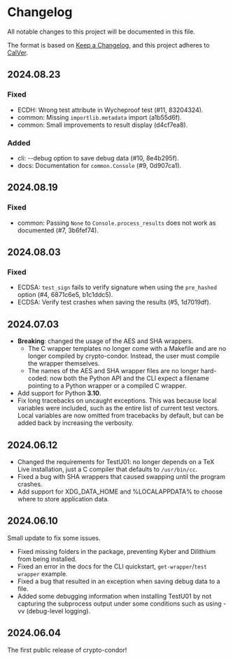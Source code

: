 # Changelog

All notable changes to this project will be documented in this file.

The format is based on [Keep a Changelog](https://keepachangelog.com/en/1.0.0/),
and this project adheres to [CalVer](https://calver.org/).

## 2024.08.23

### Fixed

- ECDH: Wrong test attribute in Wycheproof test (#11, 83204324).
- common: Missing `importlib.metadata` import (a1b55d6f).
- common: Small improvements to result display (d4cf7ea8).

### Added

- cli: --debug option to save debug data (#10, 8e4b295f).
- docs: Documentation for `common.Console` (#9, 0d907ca1).

## 2024.08.19

### Fixed

- common: Passing `None` to `Console.process_results` does not work as
  documented (#7, 3b6fef74).

## 2024.08.03

### Fixed

- ECDSA: `test_sign` fails to verify signature when using the `pre_hashed`
  option (#4, 6871c6e5, b1c1ddc5).
- ECDSA: Verify test crashes when saving the results (#5, 1d7019df).

## 2024.07.03

- **Breaking**: changed the usage of the AES and SHA wrappers.
  - The C wrapper templates no longer come with a Makefile and are no longer
    compiled by crypto-condor. Instead, the user must compile the wrapper
    themselves.
  - The names of the AES and SHA wrapper files are no longer hard-coded: now
    both the Python API and the CLI expect a filename pointing to a Python
    wrapper or a compiled C wrapper.
- Add support for Python **3.10**.
- Fix long tracebacks on uncaught exceptions. This was because local variables
  were included, such as the entire list of current test vectors. Local
  variables are now omitted from tracebacks by default, but can be added back by
  increasing the verbosity.

## 2024.06.12

- Changed the requirements for TestU01: no longer depends on a TeX Live
  installation, just a C compiler that defaults to `/usr/bin/cc`.
- Fixed a bug with SHA wrappers that caused swapping until the program crashes.
- Add support for XDG_DATA_HOME and %LOCALAPPDATA% to choose where to store
  application data.

## 2024.06.10

Small update to fix some issues.

- Fixed missing folders in the package, preventing Kyber and Dilithium from
  being installed.
- Fixed an error in the docs for the CLI quickstart, `get-wrapper`/`test
  wrapper` example.
- Fixed a bug that resulted in an exception when saving debug data to a file.
- Added some debugging information when installing TestU01 by not capturing the
  subprocess output under some conditions such as using -vv (debug-level
  logging).

## 2024.06.04

The first public release of crypto-condor!

